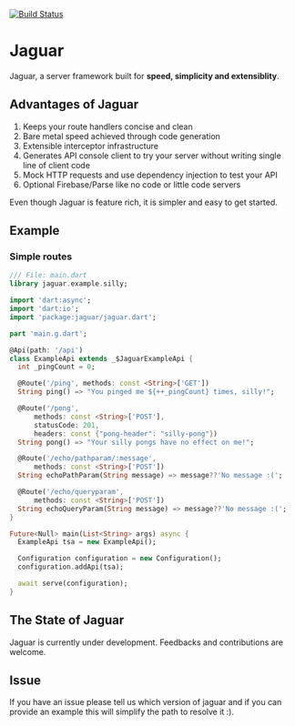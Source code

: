 [![Build Status](https://travis-ci.org/Jaguar-dart/jaguar.svg?branch=master)](https://travis-ci.org/Jaguar-dart/jaguar)

# Jaguar

Jaguar, a server framework built for **speed, simplicity and extensiblity**.

## Advantages of Jaguar

1. Keeps your route handlers concise and clean
2. Bare metal speed achieved through code generation
3. Extensible interceptor infrastructure
4. Generates API console client to try your server without writing single line of
client code
5. Mock HTTP requests and use dependency injection to test your API
6. Optional Firebase/Parse like no code or little code servers

Even though Jaguar is feature rich, it is simpler and easy to get started.

## Example

### Simple routes

```dart
/// File: main.dart
library jaguar.example.silly;

import 'dart:async';
import 'dart:io';
import 'package:jaguar/jaguar.dart';

part 'main.g.dart';

@Api(path: '/api')
class ExampleApi extends _$JaguarExampleApi {
  int _pingCount = 0;

  @Route('/ping', methods: const <String>['GET'])
  String ping() => "You pinged me ${++_pingCount} times, silly!";

  @Route('/pong',
      methods: const <String>['POST'],
      statusCode: 201,
      headers: const {"pong-header": "silly-pong"})
  String pong() => "Your silly pongs have no effect on me!";

  @Route('/echo/pathparam/:message',
      methods: const <String>['POST'])
  String echoPathParam(String message) => message??'No message :(';

  @Route('/echo/queryparam',
      methods: const <String>['POST'])
  String echoQueryParam(String message) => message??'No message :(';
}

Future<Null> main(List<String> args) async {
  ExampleApi tsa = new ExampleApi();

  Configuration configuration = new Configuration();
  configuration.addApi(tsa);

  await serve(configuration);
}
```

## The State of Jaguar

Jaguar is currently under development. Feedbacks and contributions are welcome.

## Issue

If you have an issue please tell us which version of jaguar and if you can provide
an example this will simplify the path to resolve it :).
